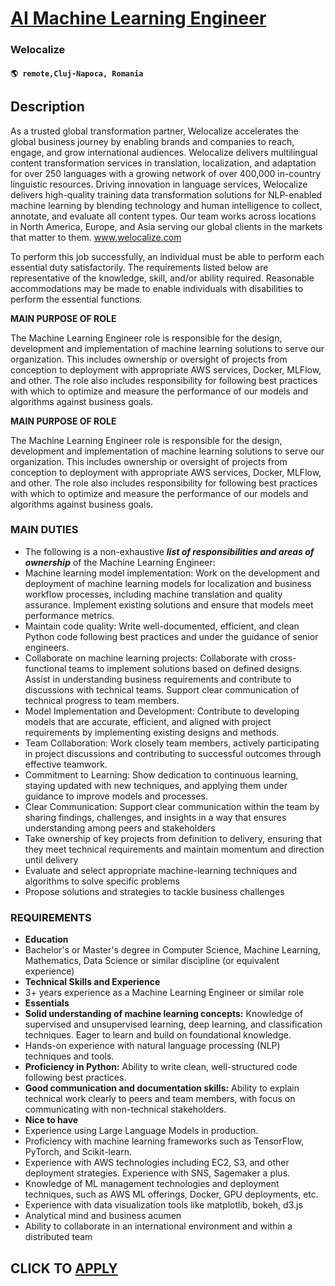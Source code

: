 # [AI Machine Learning Engineer](https://www.remotewlb.com/apply/ai-machine-learning-engineer-133879)  
### Welocalize  
#### `🌎 remote,Cluj-Napoca, Romania`  

## Description

As a trusted global transformation partner, Welocalize accelerates the global business journey by enabling brands and companies to reach, engage, and grow international audiences. Welocalize delivers multilingual content transformation services in translation, localization, and adaptation for over 250 languages with a growing network of over 400,000 in-country linguistic resources. Driving innovation in language services, Welocalize delivers high-quality training data transformation solutions for NLP-enabled machine learning by blending technology and human intelligence to collect, annotate, and evaluate all content types. Our team works across locations in North America, Europe, and Asia serving our global clients in the markets that matter to them. www.welocalize.com

  

To perform this job successfully, an individual must be able to perform each essential duty satisfactorily. The requirements listed below are representative of the knowledge, skill, and/or ability required. Reasonable accommodations may be made to enable individuals with disabilities to perform the essential functions.

  

 **MAIN PURPOSE OF ROLE**

  

The Machine Learning Engineer role is responsible for the design, development and implementation of machine learning solutions to serve our organization. This includes ownership or oversight of projects from conception to deployment with appropriate AWS services, Docker, MLFlow, and other. The role also includes responsibility for following best practices with which to optimize and measure the performance of our models and algorithms against business goals.

  

 **MAIN PURPOSE OF ROLE**

  

The Machine Learning Engineer role is responsible for the design, development and implementation of machine learning solutions to serve our organization. This includes ownership or oversight of projects from conception to deployment with appropriate AWS services, Docker, MLFlow, and other. The role also includes responsibility for following best practices with which to optimize and measure the performance of our models and algorithms against business goals.

  

### MAIN DUTIES

* The following is a non-exhaustive **_list of responsibilities and areas of ownership_** of the Machine Learning Engineer:
* Machine learning model implementation: Work on the development and deployment of machine learning models for localization and business workflow processes, including machine translation and quality assurance. Implement existing solutions and ensure that models meet performance metrics.
* Maintain code quality: Write well-documented, efficient, and clean Python code following best practices and under the guidance of senior engineers.
* Collaborate on machine learning projects: Collaborate with cross-functional teams to implement solutions based on defined designs. Assist in understanding business requirements and contribute to discussions with technical teams. Support clear communication of technical progress to team members.
* Model Implementation and Development: Contribute to developing models that are accurate, efficient, and aligned with project requirements by implementing existing designs and methods.
* Team Collaboration: Work closely team members, actively participating in project discussions and contributing to successful outcomes through effective teamwork.
* Commitment to Learning: Show dedication to continuous learning, staying updated with new techniques, and applying them under guidance to improve models and processes.
* Clear Communication: Support clear communication within the team by sharing findings, challenges, and insights in a way that ensures understanding among peers and stakeholders
* Take ownership of key projects from definition to delivery, ensuring that they meet technical requirements and maintain momentum and direction until delivery
* Evaluate and select appropriate machine-learning techniques and algorithms to solve specific problems
* Propose solutions and strategies to tackle business challenges

  

### REQUIREMENTS

*  **Education**
* Bachelor's or Master's degree in Computer Science, Machine Learning, Mathematics, Data Science or similar discipline (or equivalent experience)
*  **Technical Skills and Experience**
* 3+ years experience as a Machine Learning Engineer or similar role
*  **Essentials**
*  **Solid understanding of machine learning concepts:** Knowledge of supervised and unsupervised learning, deep learning, and classification techniques. Eager to learn and build on foundational knowledge.
* Hands-on experience with natural language processing (NLP) techniques and tools.
*  **Proficiency in Python:** Ability to write clean, well-structured code following best practices.
*  **Good communication and documentation skills:** Ability to explain technical work clearly to peers and team members, with focus on communicating with non-technical stakeholders.
*  **Nice to have**
* Experience using Large Language Models in production.
* Proficiency with machine learning frameworks such as TensorFlow, PyTorch, and Scikit-learn.
* Experience with AWS technologies including EC2, S3, and other deployment strategies. Experience with SNS, Sagemaker a plus.
* Knowledge of ML management technologies and deployment techniques, such as AWS ML offerings, Docker, GPU deployments, etc.
* Experience with data visualization tools like matplotlib, bokeh, d3.js
* Analytical mind and business acumen
* Ability to collaborate in an international environment and within a distributed team

  

  
## CLICK TO [APPLY](https://www.remotewlb.com/apply/ai-machine-learning-engineer-133879)

